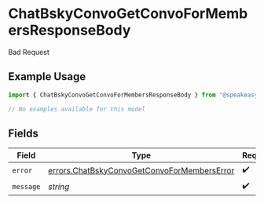 # ChatBskyConvoGetConvoForMembersResponseBody

Bad Request

## Example Usage

```typescript
import { ChatBskyConvoGetConvoForMembersResponseBody } from "@speakeasy-api/bluesky/models/errors";

// No examples available for this model
```

## Fields

| Field                                                                                                      | Type                                                                                                       | Required                                                                                                   | Description                                                                                                |
| ---------------------------------------------------------------------------------------------------------- | ---------------------------------------------------------------------------------------------------------- | ---------------------------------------------------------------------------------------------------------- | ---------------------------------------------------------------------------------------------------------- |
| `error`                                                                                                    | [errors.ChatBskyConvoGetConvoForMembersError](../../models/errors/chatbskyconvogetconvoformemberserror.md) | :heavy_check_mark:                                                                                         | N/A                                                                                                        |
| `message`                                                                                                  | *string*                                                                                                   | :heavy_check_mark:                                                                                         | N/A                                                                                                        |
